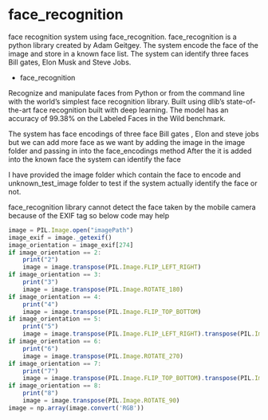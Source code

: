 # face_recognition

face recognition system using face_recognition.
face_recognition is a python library created by Adam Geitgey. The system encode the face of the image and store in a known face list. The system can identify three faces Bill gates, Elon Musk and Steve Jobs. 

- face_recognition

Recognize and manipulate faces from Python or from the command line with
the world’s simplest face recognition library.
Built using dlib’s state-of-the-art face recognition
built with deep learning. The model has an accuracy of 99.38% on the
Labeled Faces in the Wild benchmark.


The system has face encodings of three face Bill gates , Elon and steve jobs but we can add more face as we want by adding the image in the image folder and passing in into the face_encodings method
After the it is added into the known face the system can identify the face

I have provided the image folder which contain the face to encode and unknown_test_image folder to test if the system actually identify the face or not.

face_recognition library cannot detect the face taken by the mobile camera because of the EXIF tag so below code may help
```javascript
image = PIL.Image.open("imagePath")
image_exif = image._getexif()
image_orientation = image_exif[274]
if image_orientation == 2:
    print("2")
    image = image.transpose(PIL.Image.FLIP_LEFT_RIGHT)
if image_orientation == 3:
    print("3")
    image = image.transpose(PIL.Image.ROTATE_180)
if image_orientation == 4:
    print("4")
    image = image.transpose(PIL.Image.FLIP_TOP_BOTTOM)
if image_orientation == 5:
    print("5")
    image = image.transpose(PIL.Image.FLIP_LEFT_RIGHT).transpose(PIL.Image.ROTATE_90)
if image_orientation == 6:
    print("6")
    image = image.transpose(PIL.Image.ROTATE_270)
if image_orientation == 7:
    print("7")
    image = image.transpose(PIL.Image.FLIP_TOP_BOTTOM).transpose(PIL.Image.ROTATE_90)
if image_orientation == 8:
    print("8")
    image = image.transpose(PIL.Image.ROTATE_90)
image = np.array(image.convert('RGB'))
```



